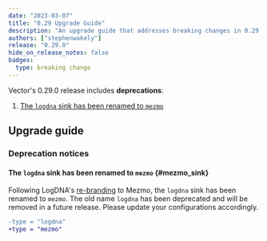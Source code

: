 ```yaml
---
date: "2023-03-07"
title: "0.29 Upgrade Guide"
description: "An upgrade guide that addresses breaking changes in 0.29.0"
authors: ["stephenwakely"]
release: "0.29.0"
hide_on_release_notes: false
badges:
  type: breaking change
---
```


Vector's 0.29.0 release includes **deprecations**:

1. [The `logdna` sink has been renamed to `mezmo`](#mezmo_sink)

## Upgrade guide

### Deprecation notices

#### The `logdna` sink has been renamed to `mezmo` {#mezmo_sink}

Following LogDNA's [re-branding][mezmo] to Mezmo, the `logdna` sink has been renamed
to `mezmo`. The old name `logdna` has been deprecated and will be removed in a future release.
Please update your configurations accordingly.

```diff
-type = "logdna"
+type = "mezmo"
```

[mezmo]: https://www.mezmo.com/logdna
